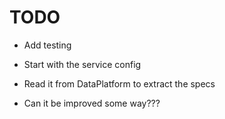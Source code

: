 # TODO

- Add testing

- Start with the service config
- Read it from DataPlatform to extract the specs
- Can it be improved some way???


